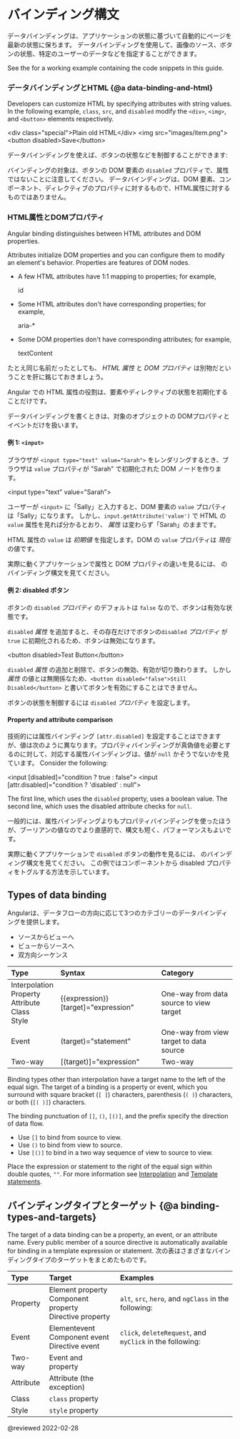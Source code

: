 
# バインディング構文

データバインディングは、アプリケーションの状態に基づいて自動的にページを最新の状態に保ちます。
データバインディングを使用して、画像のソース、ボタンの状態、特定のユーザーのデータなどを指定することができます。

<div class="alert is-helpful">

See the <live-example></live-example> for a working example containing the code snippets in this guide.

</div>

### データバインディングとHTML {@a data-binding-and-html}

Developers can customize HTML by specifying attributes with string values.
In the following example, `class`, `src`, and `disabled` modify the `<div>`, `<img>`, and `<button>` elements respectively.

<code-example format="html" language="html">

&lt;div class="special"&gt;Plain old HTML&lt;/div&gt;
&lt;img src="images/item.png"&gt;
&lt;button disabled&gt;Save&lt;/button&gt;

</code-example>

データバインディングを使えば、ボタンの状態などを制御することができます:

<code-example header="src/app/app.component.html" path="binding-syntax/src/app/app.component.html" region="disabled-button"></code-example>

バインディングの対象は、ボタンの DOM 要素の `disabled` プロパティで、属性ではないことに注意してください。
データバインディングは、DOM 要素、コンポーネント、ディレクティブのプロパティに対するもので、HTML属性に対するものではありません。

<a id="html-attribute-vs-dom-property"></a>

### HTML属性とDOMプロパティ

Angular binding distinguishes between HTML attributes and DOM properties.

Attributes initialize DOM properties and you can configure them to modify an element's behavior.
Properties are features of DOM nodes.

*   A few HTML attributes have 1:1 mapping to properties; for example,

    <code-example format="html" hideCopy language="html">

    id

    </code-example>

*   Some HTML attributes don't have corresponding properties; for example,

    <code-example format="html" hideCopy language="html">

    aria-&ast;

    </code-example>

*   Some DOM properties don't have corresponding attributes; for example,

    <code-example format="html" hideCopy language="html">

    textContent

    </code-example>

<div class="alert is-important">

たとえ同じ名前だったとしても、 *HTML 属性* と *DOM プロパティ* は別物だということを肝に銘じておきましょう。

</div>

Angular での HTML 属性の役割は、要素やディレクティブの状態を初期化することだけです。

データバインディングを書くときは、対象のオブジェクトの DOMプロパティとイベントだけを扱います。

#### 例 1: `<input>`

ブラウザが `<input type="text" value="Sarah">` をレンダリングするとき、ブラウザは `value` プロパティが "Sarah" で初期化された DOM ノードを作ります。

<code-example format="html" language="html">

&lt;input type="text" value="Sarah"&gt;

</code-example>

ユーザーが `<input>` に「Sally」と入力すると、DOM 要素の `value` プロパティは「Sally」になります。
しかし、`input.getAttribute('value')` で HTML の `value` 属性を見れば分かるとおり、 *属性* は変わらず「Sarah」のままです。

HTML 属性の `value` は *初期値* を指定します。DOM の `value` プロパティは *現在* の値です。

実際に動くアプリケーションで属性と DOM プロパティの違いを見るには、<live-example name="binding-syntax"></live-example> のバインディング構文を見てください。

#### 例 2: disabled ボタン

ボタンの `disabled` *プロパティ* のデフォルトは `false` なので、ボタンは有効な状態です。

`disabled` *属性* を追加すると、その存在だけでボタンの`disabled` *プロパティ* が `true` に初期化されるため、ボタンは無効になります。

<code-example format="html" language="html">

&lt;button disabled&gt;Test Button&lt;/button&gt;

</code-example>

`disabled` *属性* の追加と削除で、ボタンの無効、有効が切り換わります。
しかし *属性* の値とは無関係なため、`<button disabled="false">Still Disabled</button>` と書いてボタンを有効にすることはできません。

ボタンの状態を制御するには `disabled` *プロパティ* を設定します。

#### Property and attribute comparison

技術的には属性バインディング `[attr.disabled]` を設定することはできますが、値は次のように異なります。プロパティバインディングが真偽値を必要とするのに対して、対応する属性バインディングは、値が `null` かそうでないかを見ています。
Consider the following:

<code-example format="html" language="html">

&lt;input [disabled]="condition ? true : false"&gt;
&lt;input [attr.disabled]="condition ? 'disabled' : null"&gt;

</code-example>

The first line, which uses the `disabled` property, uses a boolean value.
The second line, which uses the disabled attribute checks for `null`.

一般的には、属性バインディングよりもプロパティバインディングを使ったほうが、ブーリアンの値なのでより直感的で、構文も短く、パフォーマンスもよいです。

実際に動くアプリケーションで `disabled` ボタンの動作を見るには、<live-example></live-example> のバインディング構文を見てください。
この例ではコンポーネントから disabled プロパティをトグルする方法を示しています。

## Types of data binding

Angularは、データフローの方向に応じて3つのカテゴリーのデータバインディングを提供します。

* ソースからビューへ
* ビューからソースへ
* 双方向シーケンス

| Type                                                                     | Syntax                                                                       | Category |
|:---                                                                      |:---                                                                          |:---      |
| Interpolation <br /> Property <br /> Attribute <br /> Class <br /> Style | <code-example> {{expression}} &NewLine;[target]="expression" </code-example> | One-way from data source to view target |
| Event                                                                    | <code-example> (target)="statement" </code-example>                          | One-way from view target to data source |
| Two-way                                                                  | <code-example> [(target)]="expression" </code-example>                       | Two-way                                 |

Binding types other than interpolation have a target name to the left of the equal sign.
The target of a binding is a property or event, which you surround with square bracket \(`[ ]`\) characters, parenthesis \(`( )`\) characters, or both \(`[( )]`\) characters.

The binding punctuation of `[]`, `()`, `[()]`, and the prefix specify the direction of data flow.

* Use `[]` to bind from source to view.
* Use `()` to bind from view to source.
* Use `[()]` to bind in a two way sequence of view to source to view.

Place the expression or statement to the right of the equal sign within double quotes, `""`.
For more information see [Interpolation](guide/interpolation) and [Template statements](guide/template-statements).

## バインディングタイプとターゲット {@a binding-types-and-targets}

The target of a data binding can be a property, an event, or an attribute name.
Every public member of a source directive is automatically available for binding in a template expression or statement.
次の表はさまざまなバインディングタイプのターゲットをまとめたものです。

| Type      | Target                                                               | Examples |
|:---       |:---                                                                  |:---      |
| Property  | Element property <br /> Component property <br /> Directive property | `alt`, `src`, `hero`, and `ngClass` in the following: <code-example path="template-syntax/src/app/app.component.html" region="property-binding-syntax-1"></code-example> <!-- For more information, see [Property Binding](guide/property-binding). --> |
| Event     | Elementevent <br /> Component event <br /> Directive event           | `click`, `deleteRequest`, and `myClick` in the following: <code-example path="template-syntax/src/app/app.component.html" region="event-binding-syntax-1"></code-example>                                                                               |
| Two-way   | Event and property                                                   | <code-example path="template-syntax/src/app/app.component.html" region="2-way-binding-syntax-1"></code-example>                                                                                                                                         |
| Attribute | Attribute \(the exception\)                                          | <code-example path="template-syntax/src/app/app.component.html" region="attribute-binding-syntax-1"></code-example>                                                                                                                                     |
| Class     | `class` property                                                     | <code-example path="template-syntax/src/app/app.component.html" region="class-binding-syntax-1"></code-example>                                                                                                                                         |
| Style     | `style` property                                                     | <code-example path="template-syntax/src/app/app.component.html" region="style-binding-syntax-1"></code-example>                                                                                                                                         |

<!-- links -->

<!-- external links -->

<!-- end links -->

@reviewed 2022-02-28
